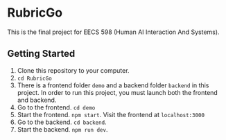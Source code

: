 # RubricGo  
This is the final project for EECS 598 (Human AI Interaction And Systems). 

## Getting Started
1. Clone this repository to your computer.
2. `cd RubricGo`
3. There is a frontend folder `demo` and a backend folder `backend` in this project. In order to run this project, you must launch both the frontend and backend.
4. Go to the frontend. `cd demo`
5. Start the frontend. `npm start`. Visit the frontend at `localhost:3000`
6. Go to the backend. `cd backend`.
7. Start the backend. `npm run dev`.